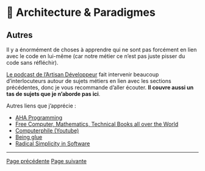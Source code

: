 # 🌇 Architecture & Paradigmes

## Autres

Il y a énormément de choses à apprendre qui ne sont pas forcément en lien avec le code en lui-même (car notre métier ce n’est pas juste pisser du code sans réfléchir). 

[Le podcast de l’Artisan Développeur](https://artisandeveloppeur.fr/podcast/) fait intervenir beaucoup d’interlocuteurs autour de sujets métiers en lien avec les sections précédentes, donc je vous recommande d’aller écouter. **Il couvre aussi un tas de sujets que je n’aborde pas ici**.

Autres liens que j’apprécie :

* [AHA Programming](https://kentcdodds.com/blog/aha-programming)
* [Free Computer, Mathematics, Technical Books all over the World](https://freecomputerbooks.com/)
* [Computerphile (Youtube)](https://www.youtube.com/channel/UC9-y-6csu5WGm29I7JiwpnA/videos)
* [Being glue](https://noidea.dog/glue)
* [Radical Simplicity in Software](https://www.radicalsimpli.city/)

---
[Page précédente](./ddd.md)
[Page suivante](../monitoring/monitoring.md)
